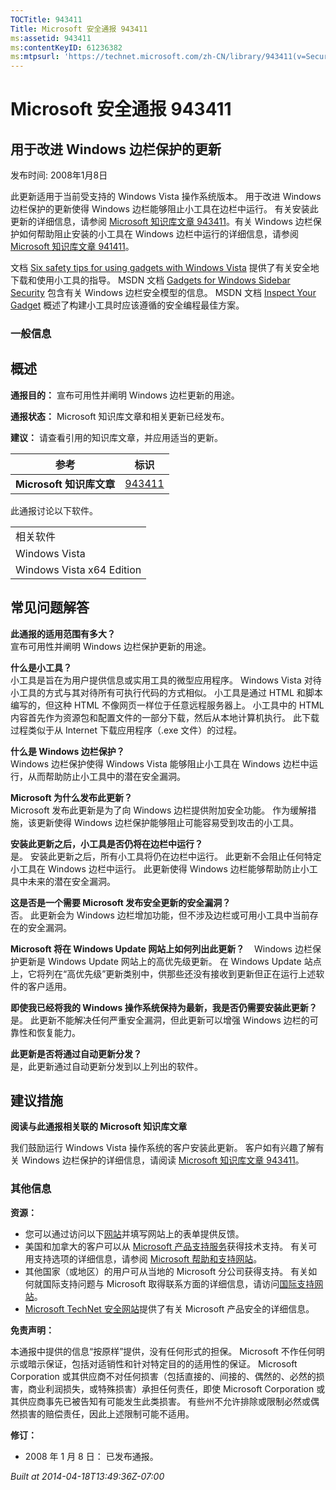 ```yaml
---
TOCTitle: 943411
Title: Microsoft 安全通报 943411
ms:assetid: 943411
ms:contentKeyID: 61236382
ms:mtpsurl: 'https://technet.microsoft.com/zh-CN/library/943411(v=Security.10)'
---
```




Microsoft 安全通报 943411
=========================

用于改进 Windows 边栏保护的更新
-------------------------------

发布时间: 2008年1月8日

此更新适用于当前受支持的 Windows Vista 操作系统版本。 用于改进 Windows 边栏保护的更新使得 Windows 边栏能够阻止小工具在边栏中运行。 有关安装此更新的详细信息，请参阅 [Microsoft 知识库文章 943411](http://support.microsoft.com/kb/943411)。有关 Windows 边栏保护如何帮助阻止安装的小工具在 Windows 边栏中运行的详细信息，请参阅 [Microsoft 知识库文章 941411](http://support.microsoft.com/kb/941411)。

文档 [Six safety tips for using gadgets with Windows Vista](http://www.microsoft.com/protect/yourself/downloads/gadgets.mspx) 提供了有关安全地下载和使用小工具的指导。 MSDN 文档 [Gadgets for Windows Sidebar Security](http://msdn2.microsoft.com/en-us/library/bb508510.aspx) 包含有关 Windows 边栏安全模型的信息。 MSDN 文档 [Inspect Your Gadget](http://msdn2.microsoft.com/en-us/library/bb498012.aspx) 概述了构建小工具时应该遵循的安全编程最佳方案。

### 一般信息

概述
----


**通报目的：** 宣布可用性并阐明 Windows 边栏更新的用途。

**通报状态：** Microsoft 知识库文章和相关更新已经发布。

**建议：** 请查看引用的知识库文章，并应用适当的更新。

<p> </p>

| 参考                     | 标识                                             |
|--------------------------|--------------------------------------------------|
| **Microsoft 知识库文章** | [943411](http://support.microsoft.com/kb/943411) |

此通报讨论以下软件。

<p> </p>

|                           |
|---------------------------|
| 相关软件                  |
| Windows Vista             |
| Windows Vista x64 Edition |

常见问题解答
------------


**此通报的适用范围有多大？**    
宣布可用性并阐明 Windows 边栏保护更新的用途。

**什么是小工具？**    
小工具是旨在为用户提供信息或实用工具的微型应用程序。 Windows Vista 对待小工具的方式与其对待所有可执行代码的方式相似。 小工具是通过 HTML 和脚本编写的，但这种 HTML 不像网页一样位于任意远程服务器上。 小工具中的 HTML 内容首先作为资源包和配置文件的一部分下载，然后从本地计算机执行。 此下载过程类似于从 Internet 下载应用程序（.exe 文件）的过程。

**什么是 Windows 边栏保护？**    
Windows 边栏保护使得 Windows Vista 能够阻止小工具在 Windows 边栏中运行，从而帮助防止小工具中的潜在安全漏洞。

**Microsoft 为什么发布此更新？**    
Microsoft 发布此更新是为了向 Windows 边栏提供附加安全功能。 作为缓解措施，该更新使得 Windows 边栏保护能够阻止可能容易受到攻击的小工具。

**安装此更新之后，小工具是否仍将在边栏中运行？**    
是。 安装此更新之后，所有小工具将仍在边栏中运行。 此更新不会阻止任何特定小工具在 Windows 边栏中运行。 此更新使得 Windows 边栏能够帮助防止小工具中未来的潜在安全漏洞。

**这是否是一个需要 Microsoft 发布安全更新的安全漏洞？**    
否。 此更新会为 Windows 边栏增加功能，但不涉及边栏或可用小工具中当前存在的安全漏洞。

**Microsoft 将在 Windows Update 网站上如何列出此更新？**    
Windows 边栏保护更新是 Windows Update 网站上的高优先级更新。 在 Windows Update 站点上，它将列在“高优先级”更新类别中，供那些还没有接收到更新但正在运行上述软件的客户适用。

**即使我已经将我的 Windows 操作系统保持为最新，我是否仍需要安装此更新？**    
是。 此更新不能解决任何严重安全漏洞，但此更新可以增强 Windows 边栏的可靠性和恢复能力。

**此更新是否将通过自动更新分发？**    
是，此更新通过自动更新分发到以上列出的软件。

建议措施
--------


**阅读与此通报相关联的 Microsoft 知识库文章**

我们鼓励运行 Windows Vista 操作系统的客户安装此更新。 客户如有兴趣了解有关 Windows 边栏保护的详细信息，请阅读 [Microsoft 知识库文章 943411](http://support.microsoft.com/kb/943411)。

### 其他信息

**资源：**

-   您可以通过访问以下[网站](https://support.microsoft.com/common/survey.aspx?scid=sw;en;1257&amp;showpage=1&amp;ws=technet&amp;sd=tech)并填写网站上的表单提供反馈。
-   美国和加拿大的客户可以从 [Microsoft 产品支持服务](http://go.microsoft.com/fwlink/?linkid=21131)获得技术支持。 有关可用支持选项的详细信息，请参阅 [Microsoft 帮助和支持网站](http://support.microsoft.com/default.aspx?ln=zh-cn)。
-   其他国家（或地区）的用户可从当地的 Microsoft 分公司获得支持。 有关如何就国际支持问题与 Microsoft 取得联系方面的详细信息，请访问[国际支持网站](http://go.microsoft.com/fwlink/?linkid=21155)。
-   [Microsoft TechNet 安全网站](http://go.microsoft.com/fwlink/?linkid=21132)提供了有关 Microsoft 产品安全的详细信息。

**免责声明：**

本通报中提供的信息“按原样”提供，没有任何形式的担保。 Microsoft 不作任何明示或暗示保证，包括对适销性和针对特定目的的适用性的保证。 Microsoft Corporation 或其供应商不对任何损害（包括直接的、间接的、偶然的、必然的损害，商业利润损失，或特殊损害）承担任何责任，即使 Microsoft Corporation 或其供应商事先已被告知有可能发生此类损害。 有些州不允许排除或限制必然或偶然损害的赔偿责任，因此上述限制可能不适用。

**修订：**

-   2008 年 1 月 8 日： 已发布通报。

*Built at 2014-04-18T13:49:36Z-07:00*
